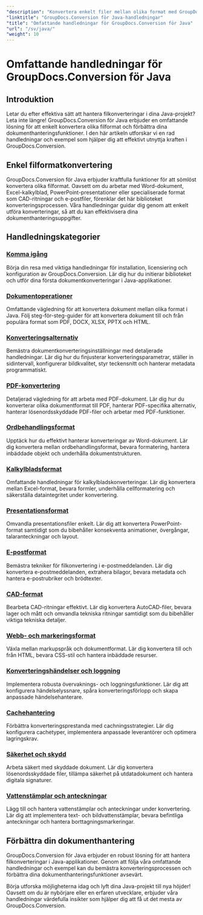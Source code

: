 ```yaml
---
"description": "Konvertera enkelt filer mellan olika format med GroupDocs.Conversion för Java. Effektivisera dokumenthanteringen med anpassningsbara alternativ."
"linktitle": "GroupDocs.Conversion för Java-handledningar"
"title": "Omfattande handledningar för GroupDocs.Conversion för Java"
"url": "/sv/java/"
"weight": 10
---
```


# Omfattande handledningar för GroupDocs.Conversion för Java

## Introduktion

Letar du efter effektiva sätt att hantera filkonverteringar i dina Java-projekt? Leta inte längre! GroupDocs.Conversion för Java erbjuder en omfattande lösning för att enkelt konvertera olika filformat och förbättra dina dokumenthanteringsfunktioner. I den här artikeln utforskar vi en rad handledningar och exempel som hjälper dig att effektivt utnyttja kraften i GroupDocs.Conversion.

## Enkel filformatkonvertering

GroupDocs.Conversion för Java erbjuder kraftfulla funktioner för att sömlöst konvertera olika filformat. Oavsett om du arbetar med Word-dokument, Excel-kalkylblad, PowerPoint-presentationer eller specialiserade format som CAD-ritningar och e-postfiler, förenklar det här biblioteket konverteringsprocessen. Våra handledningar guidar dig genom att enkelt utföra konverteringar, så att du kan effektivisera dina dokumenthanteringsuppgifter.

## Handledningskategorier

### [Komma igång](./getting-started/)
Börja din resa med viktiga handledningar för installation, licensiering och konfiguration av GroupDocs.Conversion. Lär dig hur du initierar biblioteket och utför dina första dokumentkonverteringar i Java-applikationer.

### [Dokumentoperationer](./document-operations/)
Omfattande vägledning för att konvertera dokument mellan olika format i Java. Följ steg-för-steg-guider för att konvertera dokument till och från populära format som PDF, DOCX, XLSX, PPTX och HTML.

### [Konverteringsalternativ](./conversion-options/)
Bemästra dokumentkonverteringsinställningar med detaljerade handledningar. Lär dig hur du finjusterar konverteringsparametrar, ställer in sidintervall, konfigurerar bildkvalitet, styr teckensnitt och hanterar metadata programmatiskt.

### [PDF-konvertering](./pdf-conversion/)
Detaljerad vägledning för att arbeta med PDF-dokument. Lär dig hur du konverterar olika dokumentformat till PDF, hanterar PDF-specifika alternativ, hanterar lösenordsskyddade PDF-filer och arbetar med PDF-funktioner.

### [Ordbehandlingsformat](./word-processing-formats/)
Upptäck hur du effektivt hanterar konverteringar av Word-dokument. Lär dig konvertera mellan ordbehandlingsformat, bevara formatering, hantera inbäddade objekt och underhålla dokumentstrukturen.

### [Kalkylbladsformat](./spreadsheet-formats/)
Omfattande handledningar för kalkylbladskonverteringar. Lär dig konvertera mellan Excel-format, bevara formler, underhålla cellformatering och säkerställa dataintegritet under konvertering.

### [Presentationsformat](./presentation-formats/)
Omvandla presentationsfiler enkelt. Lär dig att konvertera PowerPoint-format samtidigt som du bibehåller konsekventa animationer, övergångar, talaranteckningar och layout.

### [E-postformat](./email-formats/)
Bemästra tekniker för filkonvertering i e-postmeddelanden. Lär dig konvertera e-postmeddelanden, extrahera bilagor, bevara metadata och hantera e-postrubriker och brödtexter.

### [CAD-format](./cad-formats/)
Bearbeta CAD-ritningar effektivt. Lär dig konvertera AutoCAD-filer, bevara lager och mått och omvandla tekniska ritningar samtidigt som du bibehåller viktiga tekniska detaljer.

### [Webb- och markeringsformat](./web-markup-formats/)
Växla mellan markupspråk och dokumentformat. Lär dig konvertera till och från HTML, bevara CSS-stil och hantera inbäddade resurser.

### [Konverteringshändelser och loggning](./conversion-events-logging/)
Implementera robusta övervaknings- och loggningsfunktioner. Lär dig att konfigurera händelselyssnare, spåra konverteringsförlopp och skapa anpassade händelsehanterare.

### [Cachehantering](./cache-management/)
Förbättra konverteringsprestanda med cachningsstrategier. Lär dig konfigurera cachetyper, implementera anpassade leverantörer och optimera lagringskrav.

### [Säkerhet och skydd](./security-protection/)
Arbeta säkert med skyddade dokument. Lär dig konvertera lösenordsskyddade filer, tillämpa säkerhet på utdatadokument och hantera digitala signaturer.

### [Vattenstämplar och anteckningar](./watermarks-annotations/)
Lägg till och hantera vattenstämplar och anteckningar under konvertering. Lär dig att implementera text- och bildvattenstämplar, bevara befintliga anteckningar och hantera borttagningsmarkeringar.

## Förbättra din dokumenthantering

GroupDocs.Conversion för Java erbjuder en robust lösning för att hantera filkonverteringar i Java-applikationer. Genom att följa våra omfattande handledningar och exempel kan du bemästra konverteringsprocessen och förbättra dina dokumenthanteringsfunktioner avsevärt.

Börja utforska möjligheterna idag och lyft dina Java-projekt till nya höjder! Oavsett om du är nybörjare eller en erfaren utvecklare, erbjuder våra handledningar värdefulla insikter som hjälper dig att få ut det mesta av GroupDocs.Conversion.